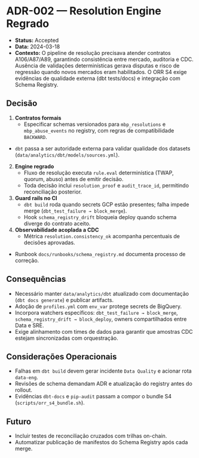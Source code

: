 # ADR-002 — Resolution Engine Regrado

- **Status:** Accepted
- **Data:** 2024-03-18
- **Contexto:** O pipeline de resolução precisava atender contratos A106/A87/A89, garantindo consistência entre mercado,
  auditoria e CDC. Ausência de validações determinísticas gerava disputas e risco de regressão quando novos mercados eram
  habilitados. O ORR S4 exige evidências de qualidade externa (dbt tests/docs) e integração com Schema Registry.

## Decisão

1. **Contratos formais**
   - Especificar schemas versionados para `mbp_resolutions` e `mbp_abuse_events` no registry, com regras de compatibilidade
     `BACKWARD`.
  - `dbt` passa a ser autoridade externa para validar qualidade dos datasets (`data/analytics/dbt/models/sources.yml`).
2. **Engine regrado**
   - Fluxo de resolução executa `rule.eval` determinística (TWAP, quorum, abuso) antes de emitir decisão.
   - Toda decisão inclui `resolution_proof` e `audit_trace_id`, permitindo reconciliação posterior.
3. **Guard rails no CI**
   - `dbt build` roda quando secrets GCP estão presentes; falha impede merge (`dbt_test_failure → block_merge`).
   - Hook `schema_registry_drift` bloqueia deploy quando schema diverge do contrato aceito.
4. **Observabilidade acoplada a CDC**
   - Métrica `resolution.consistency_ok` acompanha percentuais de decisões aprovadas.
  - Runbook `docs/runbooks/schema_registry.md` documenta processo de correção.

## Consequências

- Necessário manter `data/analytics/dbt` atualizado com documentação (`dbt docs generate`) e publicar artifacts.
- Adoção de `profiles.yml` com `env_var` protege secrets de BigQuery.
- Incorpora watchers específicos: `dbt_test_failure → block_merge`, `schema_registry_drift → block_deploy`, owners compartilhados
  entre Data e SRE.
- Exige alinhamento com times de dados para garantir que amostras CDC estejam sincronizadas com orquestração.

## Considerações Operacionais

- Falhas em `dbt build` devem gerar incidente `Data Quality` e acionar rota `data-eng`.
- Revisões de schema demandam ADR e atualização do registry antes do rollout.
- Evidências `dbt-docs` e `pip-audit` passam a compor o bundle S4 (`scripts/orr_s4_bundle.sh`).

## Futuro

- Incluir testes de reconciliação cruzados com trilhas on-chain.
- Automatizar publicação de manifestos do Schema Registry após cada merge.
